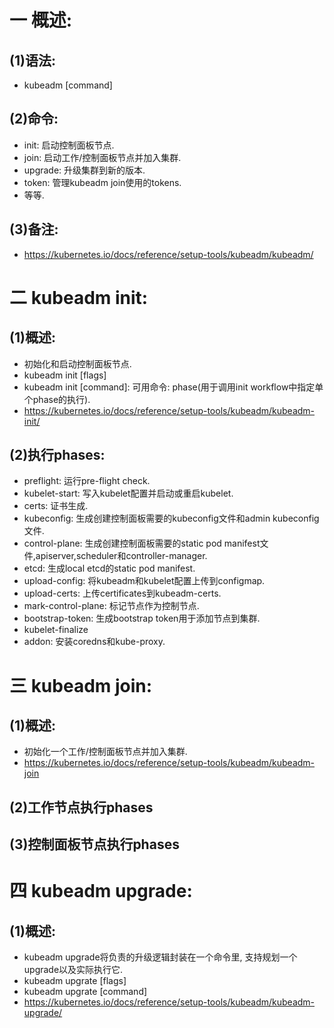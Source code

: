 # 一 概述:
## (1)语法:
- kubeadm [command]

## (2)命令:
- init: 启动控制面板节点.
- join: 启动工作/控制面板节点并加入集群.
- upgrade: 升级集群到新的版本.
- token: 管理kubeadm join使用的tokens.
- 等等.

## (3)备注:
- https://kubernetes.io/docs/reference/setup-tools/kubeadm/kubeadm/

# 二 kubeadm init:
## (1)概述:
- 初始化和启动控制面板节点.
- kubeadm init [flags]
- kubeadm init [command]: 可用命令: phase(用于调用init workflow中指定单个phase的执行).
- https://kubernetes.io/docs/reference/setup-tools/kubeadm/kubeadm-init/

## (2)执行phases:
- preflight: 运行pre-flight check.
- kubelet-start: 写入kubelet配置并启动或重启kubelet.
- certs: 证书生成.
- kubeconfig: 生成创建控制面板需要的kubeconfig文件和admin kubeconfig文件.
- control-plane: 生成创建控制面板需要的static pod manifest文件,apiserver,scheduler和controller-manager.
- etcd: 生成local etcd的static pod manifest.
- upload-config: 将kubeadm和kubelet配置上传到configmap.
- upload-certs: 上传certificates到kubeadm-certs.
- mark-control-plane: 标记节点作为控制节点.
- bootstrap-token: 生成bootstrap token用于添加节点到集群.
- kubelet-finalize
- addon: 安装coredns和kube-proxy.

# 三 kubeadm join:
## (1)概述:
- 初始化一个工作/控制面板节点并加入集群.
- https://kubernetes.io/docs/reference/setup-tools/kubeadm/kubeadm-join

## (2)工作节点执行phases

## (3)控制面板节点执行phases

# 四 kubeadm upgrade:
## (1)概述:
- kubeadm upgrade将负责的升级逻辑封装在一个命令里, 支持规划一个upgrade以及实际执行它.
- kubeadm upgrate [flags]
- kubeadm upgrate [command]
- https://kubernetes.io/docs/reference/setup-tools/kubeadm/kubeadm-upgrade/


